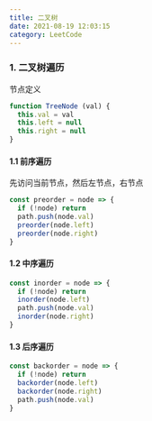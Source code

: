 ```yaml
---
title: 二叉树
date: 2021-08-19 12:03:15
category: LeetCode
---
```

### 1. 二叉树遍历
节点定义
```js
function TreeNode (val) {
  this.val = val
  this.left = null
  this.right = null
}
```

#### 1.1 前序遍历
先访问当前节点，然后左节点，右节点
```js
const preorder = node => {
  if (!node) return
  path.push(node.val)
  preorder(node.left)
  preorder(node.right)
}
```

#### 1.2 中序遍历
```js
const inorder = node => {
  if (!node) return
  inorder(node.left)
  path.push(node.val)
  inorder(node.right)
}
```

#### 1.3 后序遍历
```js
const backorder = node => {
  if (!node) return
  backorder(node.left)
  backorder(node.right)
  path.push(node.val)
}
```
